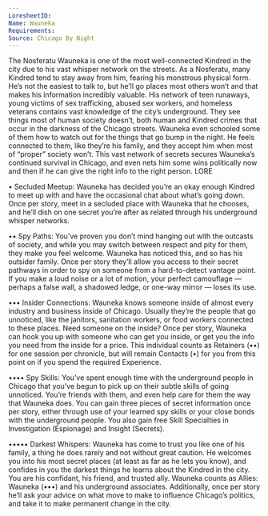 ```yaml
---
LoresheetID: 
Name: Wauneka
Requirements:
Source: Chicago By Night
---
```

The Nosferatu Wauneka is one of the most well-connected Kindred in the city due to his vast whisper network on the streets. As a Nosferatu, many Kindred tend to stay away from him, fearing his monstrous physical form. He’s not the easiest to talk to, but he’ll go places most others won’t and that makes his information incredibly valuable. His network of teen runaways, young victims of sex trafficking, abused sex workers, and homeless veterans contains vast knowledge of the city’s underground. They see things most of human society doesn’t, both human and Kindred crimes that occur in the darkness of the Chicago streets. Wauneka even schooled some of them how to watch out for the things that go bump in the night. He feels connected to them, like they’re his family, and they accept him when most of “proper” society won’t. This vast network of secrets secures Wauneka’s continued survival in Chicago, and even nets him some wins politically now and then if he can give the right info to the right person. LORE

• Secluded Meetup: Wauneka has decided you’re an okay enough Kindred to meet up with and have the occasional chat about what’s going down. Once per story, meet in a secluded place with Wauneka that he chooses, and he’ll dish on one secret you’re after as related through his underground whisper networks.

•• Spy Paths: You’ve proven you don’t mind hanging out with the outcasts of society, and while you may switch between respect and pity for them, they make you feel welcome. Wauneka has noticed this, and so has his outsider family. Once per story they’ll allow you access to their secret pathways in order to spy on someone from a hard-to-detect vantage point. If you make a loud noise or a lot of motion, your perfect camouflage — perhaps a false wall, a shadowed ledge, or one-way mirror — loses its use.

••• Insider Connections: Wauneka knows someone inside of almost every industry and business inside of Chicago. Usually they’re the people that go unnoticed, like the janitors, sanitation workers, or food workers connected to these places. Need someone on the inside? Once per story, Wauneka can hook you up with someone who can get you inside, or get you the info you need from the inside for a price. This individual counts as Retainers (••) for one session per chronicle, but will remain Contacts (•) for you from this point on if you spend the required Experience.

•••• Spy Skills: You’ve spent enough time with the underground people in Chicago that you’ve begun to pick up on their subtle skills of going unnoticed. You’re friends with them, and even help care for them the way that Wauneka does. You can gain three pieces of secret information once per story, either through use of your learned spy skills or your close bonds with the underground people. You also gain free Skill Specialties in Investigation (Espionage) and Insight (Secrets).

••••• Darkest Whispers: Wauneka has come to trust you like one of his family, a thing he does rarely and not without great caution. He welcomes you into his most secret places (at least as far as he lets you know), and confides in you the darkest things he learns about the Kindred in the city. You are his confidant, his friend, and trusted ally. Wauneka counts as Allies: Wauneka (•••) and his underground associates. Additionally, once per story he’ll ask your advice on what move to make to influence Chicago’s politics, and take it to make permanent change in the city.